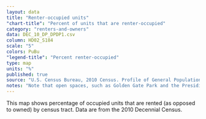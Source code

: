 ```yaml
---
layout: data
title: "Renter-occupied units"
"chart-title": "Percent of units that are renter-occupied"
category: "renters-and-owners"
data: DEC_10_DP_DPDP1.csv
column: HD02_S184
scale: "5"
colors: PuBu
"legend-title": "Percent renter-occupied"
type: map
units: "%"
published: true
source: "U.S. Census Bureau, 2010 Census. Profile of General Population and Housing Characteristics."
notes: "Note that open spaces, such as Golden Gate Park and the Presidio, have very few units. "
---
```


This map shows percentage of occupied units that are rented (as opposed to owned) by census tract. Data are from the 2010 Decennial Census.
